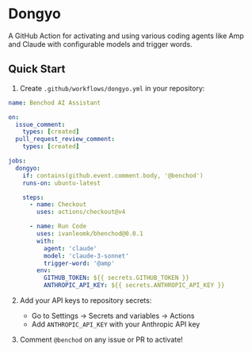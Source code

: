 # Dongyo

A GitHub Action for activating and using various coding agents like Amp and Claude with configurable models and trigger words.

## Quick Start

1. Create `.github/workflows/dongyo.yml` in your repository:

```yaml
name: Benchod AI Assistant

on:
  issue_comment:
    types: [created]
  pull_request_review_comment:
    types: [created]

jobs:
  dongyo:
    if: contains(github.event.comment.body, '@benchod')
    runs-on: ubuntu-latest

    steps:
      - name: Checkout
        uses: actions/checkout@v4

      - name: Run Code
        uses: ivanleomk/bhenchod@0.0.1
        with:
          agent: 'claude'
          model: 'claude-3-sonnet'
          trigger-word: '@amp'
        env:
          GITHUB_TOKEN: ${{ secrets.GITHUB_TOKEN }}
          ANTHROPIC_API_KEY: ${{ secrets.ANTHROPIC_API_KEY }}
```

2. Add your API keys to repository secrets:

   - Go to Settings → Secrets and variables → Actions
   - Add `ANTHROPIC_API_KEY` with your Anthropic API key

3. Comment `@benchod` on any issue or PR to activate!
